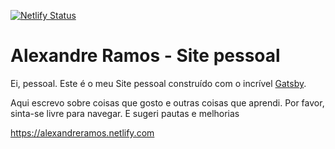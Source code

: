 [![Netlify Status](https://api.netlify.com/api/v1/badges/9c9def89-be19-405e-8940-58d71caa926d/deploy-status)](https://app.netlify.com/sites/alexandreramos/deploys)

# Alexandre Ramos - Site pessoal

Ei, pessoal. Este é o meu Site pessoal construído com o incrível [Gatsby](https://www.gatsbyjs.org/).

Aqui escrevo sobre coisas que gosto e outras coisas que aprendi. Por favor, sinta-se livre para navegar. E sugeri pautas e melhorias

https://alexandreramos.netlify.com
